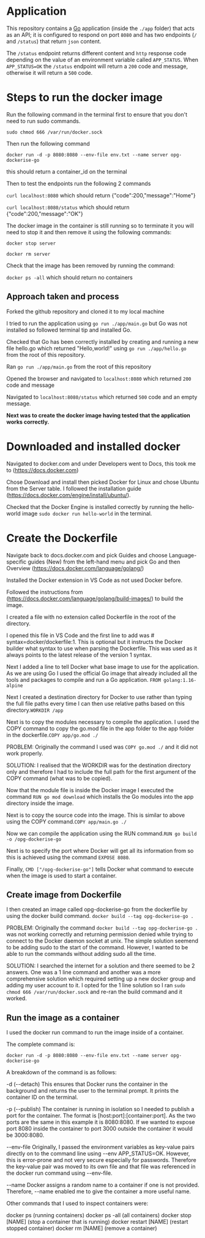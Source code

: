 # Application

This repository contains a [Go](https://golang.org/) application (inside the `./app` folder) that acts as an API; it is configured to respond on port `8080` and has two endpoints (`/` and `/status`) that return `json` content.

The `/status` endpoint returns different content and `http` response code depending on the value of an environment variable called `APP_STATUS`. When `APP_STATUS=OK` the `/status` endpoint will return a `200` code and message, otherwise it will return a `500` code.

# Steps to run the docker image

Run the following command in the terminal first to ensure that you don't need to run sudo commands.

`sudo chmod 666 /var/run/docker.sock`

Then run the following command

`docker run -d -p 8080:8080 --env-file env.txt --name server opg-dockerise-go`

this should return a container_id on the terminal

Then to test the endpoints run the following 2 commands

`curl localhost:8080` which should return {"code":200,"message":"Home"}

`curl localhost:8080/status` which should return {"code":200,"message":"OK"}

The docker image in the container is still running so to terminate it you will need to stop it and then remove it using the following commands:

`docker stop server`

`docker rm server`

Check that the image has been removed by running the command:

`docker ps -all` which should return no containers

## Approach taken and process

Forked the github repository and cloned it to my local machine

I tried to run the application using `go run ./app/main.go` but Go was not installed so followed terminal tip and installed Go.

Checked that Go has been correctly installed by creating and running a new file hello.go which returned "Hello,world!" using `go run ./app/hello.go` from the root of this repository.

Ran `go run ./app/main.go` from the root of this repository

Opened the browser and navigated to `localhost:8080` which returned `200` code and message

Navigated to `localhost:8080/status` which returned `500` code and an empty message.

**Next was to create the docker image having tested that the application works correctly.**

# Downloaded and installed docker

Navigated to docker.com and under Developers went to Docs, this took me to (https://docs.docker.com)

Chose Download and install then picked Docker for Linux and chose Ubuntu from the Server table. I followed the installation guide (https://docs.docker.com/engine/install/ubuntu/).

Checked that the Docker Engine is installed correctly by running the hello-world image `sudo docker run hello-world` in the terminal.

# Create the Dockerfile

Navigate back to docs.docker.com and pick Guides and choose Language-specific guides (New) from the left-hand menu and pick Go and then Overview (https://docs.docker.com/language/golang/)

Installed the Docker extension in VS Code as not used Docker before.

Followed the instructions from (https://docs.docker.com/language/golang/build-images/) to build the image.

I created a file with no extension called Dockerfile in the root of the directory.

I opened this file in VS Code and the first line to add was # syntax=docker/dockerfile:1. This is optional but it instructs the Docker builder what syntax to use when parsing the Dockerfile. This was used as it always points to the latest release of the version 1 syntax.

Next I added a line to tell Docker what base image to use for the application. As we are using Go I used the official Go image that already included all the tools and packages to compile and run a Go application. `FROM golang:1.16-alpine`

Next I created a destination directory for Docker to use rather than typing the full file paths every time I can then use relative paths based on this directory.`WORKDIR /app`

Next is to copy the modules necessary to compile the application. I used the COPY command to copy the go.mod file in the app folder to the app folder in the dockerfile.`COPY app/go.mod ./`

PROBLEM: Originally the command I used was `COPY go.mod ./` and it did not work properly.

SOLUTION: I realised that the WORKDIR was for the destination directory only and therefore I had to include the full path for the first argument of the COPY command (what was to be copied).

Now that the module file is inside the Docker image I executed the command `RUN go mod download` which installs the Go modules into the app directory inside the image.

Next is to copy the source code into the image. This is similar to above using the COPY command.`COPY app/main.go ./`

Now we can compile the application using the RUN command.`RUN go build -o /opg-dockerise-go`

Next is to specify the port where Docker will get all its information from so this is achieved using the command `EXPOSE 8080`.

Finally, `CMD ["/opg-dockerise-go"]` tells Docker what command to execute when the image is used to start a container.

## Create image from Dockerfile

I then created an image called opg-dockerise-go from the dockerfile by using the docker build command.
`docker build --tag opg-dockerise-go .`

PROBLEM: Originally the command `docker build --tag opg-dockerise-go .` was not working correctly and returning permission denied while trying to connect to the Docker daemon socket at unix.
The simple solution seemend to be adding sudo to the start of the command. However, I wanted to be able to run the commands without adding sudo all the time.

SOLUTION: I searched the internet for a solution and there seemed to be 2 answers. One was a 1 line command and another was a more comprehensive solution which required setting up a new docker group and adding my user account to it.
I opted for the 1 line solution so I ran `sudo chmod 666 /var/run/docker.sock` and re-ran the build command and it worked.

## Run the image as a container

I used the docker run command to run the image inside of a container.

The complete command is:

`docker run -d -p 8080:8080 --env-file env.txt --name server opg-dockerise-go`

A breakdown of the command is as follows:

-d (--detach) This ensures that Docker runs the container in the background and returns the user to the terminal prompt. It prints the container ID on the terminal.

-p (--publish) The container is running in isolation so I needed to publish a port for the container. The format is [host:port]:[container:port]. As the two ports are the same in this example it is 8080:8080. If we wanted to expose port 8080 inside the container to port 3000 outside the container it would be 3000:8080.

--env-file Originally, I passed the environment variables as key-value pairs directly on to the command line using --env APP_STATUS=OK. However, this is error-prone and not very secure especially for passwords. Therefore the key-value pair was moved to its own file and that file was referenced in the docker run command using --env-file.

--name Docker assigns a random name to a container if one is not provided. Therefore, --name enabled me to give the container a more useful name.

Other commands that I used to inspect containers were:

docker ps (running containers)
docker ps -all (all containers)
docker stop [NAME] (stop a container that is running)
docker restart [NAME] (restart stopped container)
docker rm [NAME] (remove a container)
